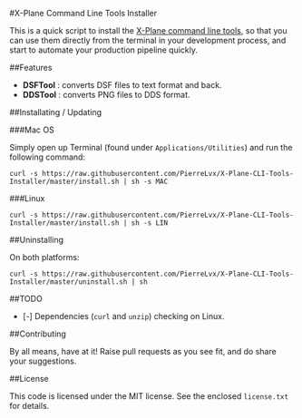 #X-Plane Command Line Tools Installer

This is a quick script to install the [X-Plane command line tools](http://developer.x-plane.com/tools/xptools/), so that you can use them directly from the terminal in your development process, and start to automate your production pipeline quickly.

##Features

* **DSFTool** : converts DSF files to text format and back.
* **DDSTool** : converts PNG files to DDS format.

##Installating / Updating

###Mac OS

Simply open up Terminal (found under `Applications/Utilities`) and run the following command:

`curl -s https://raw.githubusercontent.com/PierreLvx/X-Plane-CLI-Tools-Installer/master/install.sh | sh -s MAC`

###Linux

`curl -s https://raw.githubusercontent.com/PierreLvx/X-Plane-CLI-Tools-Installer/master/install.sh | sh -s LIN`

##Uninstalling

On both platforms:

`curl -s https://raw.githubusercontent.com/PierreLvx/X-Plane-CLI-Tools-Installer/master/uninstall.sh | sh`

##TODO

- [-] Dependencies (`curl` and `unzip`) checking on Linux.

##Contributing

By all means, have at it! Raise pull requests as you see fit, and do share your suggestions.

##License

This code is licensed under the MIT license. See the enclosed `license.txt` for details.